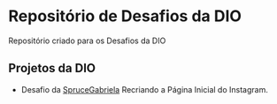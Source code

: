# Repositório de Desafios da DIO
Repositório criado para os Desafios da DIO

## Projetos da DIO
<ul>
<li>Desafio da <a href="https://github.com/SpruceGabriela"> SpruceGabriela</a> Recriando a Página Inicial do Instagram.</li>
</ul>
